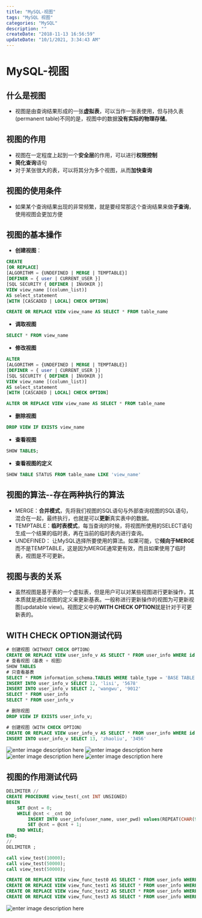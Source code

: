 ```yaml
---
title: "MySQL-视图"
tags: "MySQL 视图"
categories: "MySQL"
description: ""
createDate: "2018-11-13 16:56:59"
updateDate: "10/1/2021, 3:34:43 AM"
---
```


# MySQL-视图
## 什么是视图
- 视图是由查询结果形成的一张**虚拟表**，可以当作一张表使用，但与持久表(permanent table)不同的是，视图中的数据**没有实际的物理存储**。

## 视图的作用
- 视图在一定程度上起到一个**安全层**的作用，可以进行**权限控制**
- **简化查询**语句
- 对于某张很大的表，可以将其分为多个视图，从而**加快查询**

## 视图的使用条件
- 如果某个查询结果出现的非常频繁，就是要经常那这个查询结果来做**子查询**，使用视图会更加方便

## 视图的基本操作
- **创建视图**：
``` SQL
CREATE
[OR REPLACE]
[ALGORITHM = {UNDEFINED | MERGE | TEMPTABLE}]
[DEFINER = { user | CURRENT_USER }]
[SQL SECURITY { DEFINER | INVOKER }]
VIEW view_name [(column_list)]
AS select_statement
[WITH [CASCADED | LOCAL] CHECK OPTION]

CREATE OR REPLACE VIEW view_name AS SELECT * FROM table_name
```
- **调取视图**
``` SQL
SELECT * FROM view_name
```
- **修改视图**
``` SQL
ALTER
[ALGORITHM = {UNDEFINED | MERGE | TEMPTABLE}]
[DEFINER = { user | CURRENT_USER }]
[SQL SECURITY { DEFINER | INVOKER }]
VIEW view_name [(column_list)]
AS select_statement
[WITH [CASCADED | LOCAL] CHECK OPTION]

ALTER OR REPLACE VIEW view_name AS SELECT * FROM table_name
```
- **删除视图**
``` SQL
DROP VIEW IF EXISTS view_name
```
- **查看视图**
``` SQL
SHOW TABLES;
```
- **查看视图的定义**
``` SQL
SHOW TABLE STATUS FROM table_name LIKE 'view_name'
```
## 视图的算法--存在两种执行的算法
- MERGE：**合并模式**，先将我们视图的SQL语句与外部查询视图的SQL语句，混合在一起，最终执行，也就是可以**更新**真实表中的数据。
- TEMPTABLE：**临时表模式**，每当查询的时候，将视图所使用的SELECT语句生成一个结果的临时表，再在当前的临时表内进行查询。
- UNDEFINED： 让MySQL选择所要使用的算法。如果可能，它**倾向于MERGE**而不是TEMPTABLE，这是因为MERGE通常更有效，而且如果使用了临时表，视图是不可更新。

## 视图与表的关系
- 虽然视图是基于表的一个虚拟表，但是用户可以对某些视图进行更新操作，其本质就是通过视图的定义来更新基表。一般称进行更新操作的视图为可更新视图(updatable view)。视图定义中的**WITH CHECK OPTION**就是针对于可更新表的。

## WITH CHECK OPTION测试代码
``` SQL
# 创建视图（WITHOUT CHECK OPTION）
CREATE OR REPLACE VIEW user_info_v AS SELECT * FROM user_info WHERE id < 10
# 查看视图（基表 + 视图）
SHOW TABLES
# 只查看基表
SELECT * FROM information_schema.TABLES WHERE table_type = 'BASE TABLE' AND table_schema = database()\G
INSERT INTO user_info_v SELECT 12, 'lisi', '5678'
INSERT INTO user_info_v SELECT 2, 'wangwu', '9012'
SELECT * FROM user_info
SELECT * FROM user_info_v

# 删除视图
DROP VIEW IF EXISTS user_info_v;

# 创建视图（WITH CHECK OPTION）
CREATE OR REPLACE VIEW user_info_v AS SELECT * FROM user_info WHERE id < 10 WITH CHECK OPTION
INSERT INTO user_info_v SELECT 13, 'zhaoliu', '3456'
```
![enter image description here](https://t1.picb.cc/uploads/2018/11/13/JSO1Dr.png)
![enter image description here](http://hellomrrs-imgs.oss-cn-shanghai.aliyuncs.com/18-11-13/37805165.jpg)
![enter image description here](http://hellomrrs-imgs.oss-cn-shanghai.aliyuncs.com/18-11-13/67280010.jpg)
![enter image description here](http://hellomrrs-imgs.oss-cn-shanghai.aliyuncs.com/18-11-13/47500056.jpg)

## 视图的作用测试代码
``` SQL
DELIMITER //
CREATE PROCEDURE view_test(_cnt INT UNSIGNED)
BEGIN
	SET @cnt = 0;
	WHILE @cnt < _cnt DO
		INSERT INTO user_info(user_name, user_pwd) values(REPEAT(CHAR(97+RAND()*26), 20), REPEAT(CHAR(97+RAND()*26), 20));
		SET @cnt = @cnt + 1;
	END WHILE;
END;
//
DELIMITER ;

call view_test(10000);
call view_test(50000);
call view_test(50000);

CREATE OR REPLACE VIEW view_func_test0 AS SELECT * FROM user_info WHERE id % 4 = 0 WITH CHECK OPTION;
CREATE OR REPLACE VIEW view_func_test1 AS SELECT * FROM user_info WHERE id % 4 = 1 WITH CHECK OPTION;
CREATE OR REPLACE VIEW view_func_test2 AS SELECT * FROM user_info WHERE id % 4 = 2 WITH CHECK OPTION;
CREATE OR REPLACE VIEW view_func_test3 AS SELECT * FROM user_info WHERE id % 4 = 3 WITH CHECK OPTION;
```
![enter image description here](https://t1.picb.cc/uploads/2018/11/13/JSWxYv.png)




